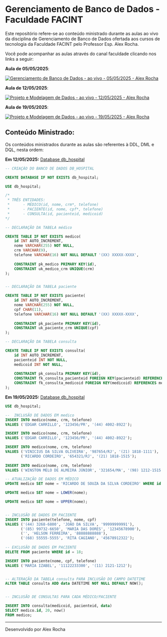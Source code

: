 # Gerenciamento de Banco de Dados - Faculdade FACINT

Este repositório refere-se ao conteúdo ministrado durante as aulas ao vivo da disciplina de Gerenciamento de Banco de Dados ofertada aos cursos de tecnologia da Faculdade FACINT pelo Professor Esp. Alex Rocha.

Você pode acompanhar as aulas através do canal faculdade clicando nos links a seguir:

**Aula de 05/05/2025**:


[![Gerenciamento de Banco de Dados - ao vivo -  05/05/2025 - Alex Rocha](https://img.youtube.com/vi/JPBxcMvAqEo/0.jpg)](https://www.youtube.com/watch?v=JPBxcMvAqEo)

**Aula de 12/05/2025**:


[![Projeto e Modelagem de Dados - ao vivo - 12/05/2025 - Alex Rocha](https://img.youtube.com/vi/3OGisLwIZz8/0.jpg)](https://www.youtube.com/watch?v=3OGisLwIZz8)

**Aula de 19/05/2025**:

[![Projeto e Modelagem de Dados - ao vivo - 19/05/2025 - Alex Rocha](https://img.youtube.com/vi/9vTu4MPtwIs/0.jpg)](https://www.youtube.com/watch?v=9vTu4MPtwIs)

## Conteúdo Ministrado:

Os conteúdos ministrados durante as aulas são referentes à DDL, DML e DQL, nesta ordem:

**Em 12/05/2025:** [Database db_hospital](./mysql/db_hospital_2025-05-14.sql)

```sql
-- CRIAÇÃO DO BANCO DE DADOS DB_HOSPITAL

CREATE DATABASE IF NOT EXISTS db_hospital;

USE db_hospital;

/*
 * TRÊS ENTIDADES:
 *		- MÉDICO(id, nome, crm*, telefone)
 *		- PACIENTE(id, nome, cpf*, telefone)
 *		- CONSULTA(id, pacienteid, medicoid)
*/

-- DECLARAÇÃO DA TABELA médico

CREATE TABLE IF NOT EXISTS medico(
	id INT AUTO_INCREMENT,
	nome VARCHAR(255) NOT NULL,
	crm VARCHAR(9),
	telefone VARCHAR(16) NOT NULL DEFAULT '(XX) XXXXX-XXXX',
	
	CONSTRAINT pk_medico PRIMARY KEY(id),
	CONSTRAINT uk_medico_crm UNIQUE(crm)
);


-- DECLARAÇÃO DA TABELA paciente

CREATE TABLE IF NOT EXISTS paciente(
	id INT AUTO_INCREMENT,
	nome VARCHAR(255) NOT NULL,
	cpf CHAR(11),
	telefone VARCHAR(16) NOT NULL DEFAULT '(XX) XXXXX-XXXX',
	
	CONSTRAINT pk_paciente PRIMARY KEY(id),
	CONSTRAINT uk_paciente_crm UNIQUE(cpf)
);

-- DECLARAÇÃO DA TABELA consulta

CREATE TABLE IF NOT EXISTS consulta(
	id INT AUTO_INCREMENT,
	pacienteid INT NOT NULL,
	medicoid INT NOT NULL,
	
	CONSTRAINT pk_consulta PRIMARY KEY(id),
	CONSTRAINT fk_consulta_pacienteid FOREIGN KEY(pacienteid) REFERENCES paciente(id),
	CONSTRAINT fk_consulta_medicoid FOREIGN KEY(medicoid) REFERENCES medico(id)
);
```

**Em 19/05/2025:** [Database db_hospital](./mysql/db_hospital_2025-05-19.sql)

```sql
USE db_hospital;

--  INCLUSÃO DE DADOS EM medico
INSERT INTO medico(nome, crm, telefone)
VALUES ('EDGAR CARRILLO', '123456/PR', '(44) 4002-8922');

INSERT INTO medico(nome, crm, telefone)
VALUES ('EDGAR CARRILLO', '123456/PR', '(44) 4002-8922');

INSERT INTO medico(nome, crm, telefone)
VALUES ('VINICIUS DA SILVA OLIVEIRA', '987654/RJ', '(21) 1818-1111'),
       ('RICARDO CORDEIRO', '654321/RJ', '(21) 1818-1515');
       
INSERT INTO medico(nome, crm, telefone)
VALUES ('WINSTON MELO DE ALMEIRA JÚNIOR', '321654/MA', '(98) 1212-1515');

-- ATUALIZAÇÃO DE DADOS EM MÉDICO
UPDATE medico SET nome = 'RICARDO DE SOUZA DA SILVA CORDEIRO' WHERE id = 3;

UPDATE medico SET nome = LOWER(nome);

UPDATE medico SET nome = UPPER(nome);


-- INCLUSÃO DE DADOS EM PACIENTE
INSERT INTO paciente(telefone, nome, cpf)
VALUES ('(44) 3268-6800', 'JOÃO DA SILVA', '99999999991'),
       ('(85) 99732-6650', 'MARIA DAS DORES', '12345678900'),
	   ('', 'HELSON FERREIRA', '88888888888'),
       ('(68) 55555-5555', 'RITA CAGIANO', '45678912322');
    
-- EXCLUSÃO DE DADOS EM PACIENTE	
DELETE FROM paciente WHERE id = 18;

INSERT INTO paciente(nome, cpf, telefone)
VALUES ('MARIA IZABEL', '11122233300', '(11) 2121-1212');


-- ALTERAÇÃO DA TABELA consulta PARA INCLUSÃO DO CAMPO DATETIME
ALTER TABLE consulta ADD data DATETIME NOT NULL DEFAULT NOW();


-- INCLUSÃO DE CONSULTAS PARA CADA MÉDICO/PACIENTE

INSERT INTO consulta(medicoid, pacienteid, data)
SELECT medico.id, 20, now()
FROM medico;
```

---
Desenvolvido por Alex Rocha